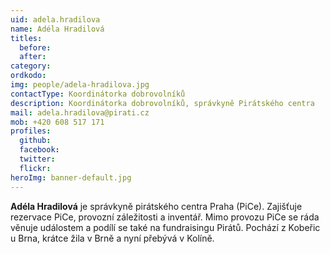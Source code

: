 ```yaml
---
uid: adela.hradilova
name: Adéla Hradilová
titles:
  before: 
  after:
category: 
ordkodo: 
img: people/adela-hradilova.jpg
contactType: Koordinátorka dobrovolníků
description: Koordinátorka dobrovolníků, správkyně Pirátského centra
mail: adela.hradilova@pirati.cz
mob: +420 608 517 171
profiles:
  github:       
  facebook: 
  twitter: 		  
  flickr:		  
heroImg: banner-default.jpg  
---
```


**Adéla Hradilová** je správkyně pirátského centra Praha (PiCe). Zajišťuje rezervace PiCe, provozní záležitosti a inventář. Mimo provozu PiCe se ráda věnuje událostem a podílí se také na fundraisingu Pirátů. Pochází z Kobeřic u Brna, krátce žila v Brně a nyní přebývá v Kolíně.




